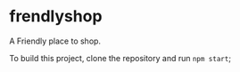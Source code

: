 # frendlyshop
A Friendly place to shop.

To build this project, clone the repository and run `npm start`;